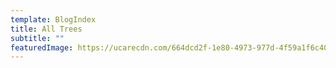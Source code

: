 ```yaml
---
template: BlogIndex
title: All Trees
subtitle: ""
featuredImage: https://ucarecdn.com/664dcd2f-1e80-4973-977d-4f59a1f6c40b/-/preview/-/enhance/100/
---
```

